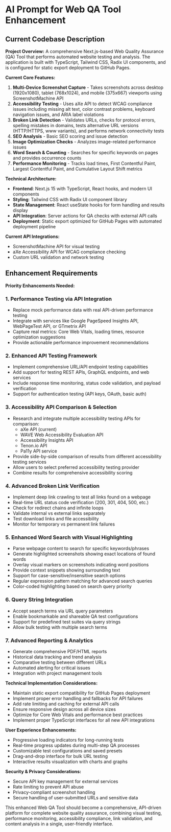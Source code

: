 # AI Prompt for Web QA Tool Enhancement

## Current Codebase Description

**Project Overview:**
A comprehensive Next.js-based Web Quality Assurance (QA) Tool that performs automated website testing and analysis. The application is built with TypeScript, Tailwind CSS, Radix UI components, and is configured for static export deployment to GitHub Pages.

**Current Core Features:**
1. **Multi-Device Screenshot Capture** - Takes screenshots across desktop (1920x1080), tablet (768x1024), and mobile (375x667) viewports using ScreenshotMachine API
2. **Accessibility Testing** - Uses aXe API to detect WCAG compliance issues including missing alt text, color contrast problems, keyboard navigation issues, and ARIA label violations
3. **Broken Link Detection** - Validates URLs, checks for protocol errors, spelling mistakes in domains, tests alternative URL versions (HTTP/HTTPS, www variants), and performs network connectivity tests
4. **SEO Analysis** - Basic SEO scoring and issue detection
5. **Image Optimization Checks** - Analyzes image-related performance issues
6. **Word Search & Counting** - Searches for specific keywords on pages and provides occurrence counts
7. **Performance Monitoring** - Tracks load times, First Contentful Paint, Largest Contentful Paint, and Cumulative Layout Shift metrics

**Technical Architecture:**
- **Frontend**: Next.js 15 with TypeScript, React hooks, and modern UI components
- **Styling**: Tailwind CSS with Radix UI component library
- **State Management**: React useState hooks for form handling and results display
- **API Integration**: Server actions for QA checks with external API calls
- **Deployment**: Static export optimized for GitHub Pages with automated deployment pipeline

**Current API Integrations:**
- ScreenshotMachine API for visual testing
- aXe Accessibility API for WCAG compliance checking
- Custom URL validation and network testing

## Enhancement Requirements

**Priority Enhancements Needed:**

### 1. **Performance Testing via API Integration**
- Replace mock performance data with real API-driven performance testing
- Integrate with services like Google PageSpeed Insights API, WebPageTest API, or GTmetrix API
- Capture real metrics: Core Web Vitals, loading times, resource optimization suggestions
- Provide actionable performance improvement recommendations

### 2. **Enhanced API Testing Framework**
- Implement comprehensive URL/API endpoint testing capabilities
- Add support for testing REST APIs, GraphQL endpoints, and web services
- Include response time monitoring, status code validation, and payload verification
- Support for authentication testing (API keys, OAuth, basic auth)

### 3. **Accessibility API Comparison & Selection**
- Research and integrate multiple accessibility testing APIs for comparison:
  - aXe API (current)
  - WAVE Web Accessibility Evaluation API
  - Accessibility Insights API
  - Tenon.io API
  - Pa11y API service
- Provide side-by-side comparison of results from different accessibility testing services
- Allow users to select preferred accessibility testing provider
- Combine results for comprehensive accessibility scoring

### 4. **Advanced Broken Link Verification**
- Implement deep link crawling to test all links found on a webpage
- Real-time URL status code verification (200, 301, 404, 500, etc.)
- Check for redirect chains and infinite loops
- Validate internal vs external links separately
- Test download links and file accessibility
- Monitor for temporary vs permanent link failures

### 5. **Enhanced Word Search with Visual Highlighting**
- Parse webpage content to search for specific keywords/phrases
- Generate highlighted screenshots showing exact locations of found words
- Overlay visual markers on screenshots indicating word positions
- Provide context snippets showing surrounding text
- Support for case-sensitive/insensitive search options
- Regular expression pattern matching for advanced search queries
- Color-coded highlighting based on search query priority

### 6. **Query String Integration**
- Accept search terms via URL query parameters
- Enable bookmarkable and shareable QA test configurations
- Support for predefined test suites via query strings
- Allow bulk testing with multiple search terms

### 7. **Advanced Reporting & Analytics**
- Generate comprehensive PDF/HTML reports
- Historical data tracking and trend analysis
- Comparative testing between different URLs
- Automated alerting for critical issues
- Integration with project management tools

**Technical Implementation Considerations:**
- Maintain static export compatibility for GitHub Pages deployment
- Implement proper error handling and fallbacks for API failures
- Add rate limiting and caching for external API calls
- Ensure responsive design across all device sizes
- Optimize for Core Web Vitals and performance best practices
- Implement proper TypeScript interfaces for all new API integrations

**User Experience Enhancements:**
- Progressive loading indicators for long-running tests
- Real-time progress updates during multi-step QA processes
- Customizable test configurations and saved presets
- Drag-and-drop interface for bulk URL testing
- Interactive results visualization with charts and graphs

**Security & Privacy Considerations:**
- Secure API key management for external services
- Rate limiting to prevent API abuse
- Privacy-compliant screenshot handling
- Secure handling of user-submitted URLs and sensitive data

This enhanced Web QA Tool should become a comprehensive, API-driven platform for complete website quality assurance, combining visual testing, performance monitoring, accessibility compliance, link validation, and content analysis in a single, user-friendly interface.